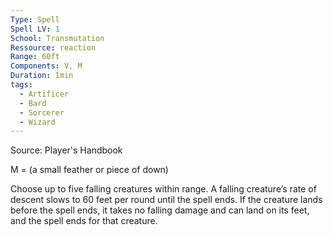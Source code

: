 ```yaml
---
Type: Spell
Spell LV: 1
School: Transmutation
Ressource: reaction
Range: 60ft
Components: V, M
Duration: 1min
tags:
  - Artificer
  - Bard
  - Sorcerer
  - Wizard
---
```

Source: Player's Handbook

M = (a small feather or piece of down)  

Choose up to five falling creatures within range. A falling creature’s rate of descent slows to 60 feet per round until the spell ends. If the creature lands before the spell ends, it takes no falling damage and can land on its feet, and the spell ends for that creature.
